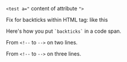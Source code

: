 `<test a="` content of attribute `">`

Fix for backticks within HTML tag: <span attr='`ticks`'>like this</span>

Here's how you put `` `backticks` `` in a code span.

From `<!--` to `-->`
on two lines.

From `<!--`
to `-->`
on three lines.
